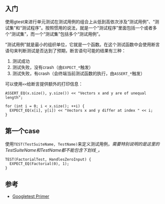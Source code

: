 ## 入门

使用gtest来进行单元测试在测试用例的组合上从低到高依次涉及“测试用例”、“测试集”和“测试程序”。按照惯用的说法，就是一个“测试程序”里面包括一个或者多个“测试集”，而一个“测试集”包括多个“测试用例”。

“测试用例”就是最小的组织单位，它就是一个函数。在这个测试函数中会使用断言语句来判断测试是否达到了预期，断言语句可能的结果有三种：

1. 测试成功
2. 测试失败，没有crash（由`EXPECT_*`触发）
3. 测试失败，有crash（会终端当前测试函数的执行，由`ASSERT_*`触发）

可以使用`<<`给断言提供额外的打印信息：

```
ASSERT_EQ(x.size(), y.size()) << "Vectors x and y are of unequal length";

for (int i = 0; i < x.size(); ++i) {
  EXPECT_EQ(x[i], y[i]) << "Vectors x and y differ at index " << i;
}
```


## 第一个case

使用`TEST(TestSuiteName, TestName)`来定义测试用例，*需要特别说明的是这里的TestSuiteName和TestName都不能包含下划线`_`。*

```
TEST(FactorialTest, HandlesZeroInput) {
  EXPECT_EQ(Factorial(0), 1);
}
```



## 参考

- [Googletest Primer](http://google.github.io/googletest/primer.html)